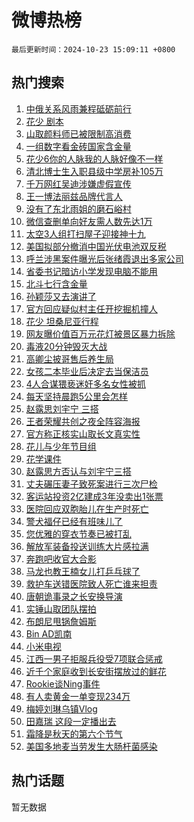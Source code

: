 # 微博热榜

`最后更新时间：2024-10-23 15:09:11 +0800`

## 热门搜索

1. [中俄关系风雨兼程砥砺前行](https://m.weibo.cn/search?containerid=100103type%3D1%26t%3D10%26q%3D%23%E4%B8%AD%E4%BF%84%E5%85%B3%E7%B3%BB%E9%A3%8E%E9%9B%A8%E5%85%BC%E7%A8%8B%E7%A0%A5%E7%A0%BA%E5%89%8D%E8%A1%8C%23&stream_entry_id=51&isnewpage=1&extparam=seat%3D1%26c_type%3D51%26cate%3D10103%26stream_entry_id%3D51%26pos%3D0%26filter_type%3Drealtimehot%26q%3D%2523%25E4%25B8%25AD%25E4%25BF%2584%25E5%2585%25B3%25E7%25B3%25BB%25E9%25A3%258E%25E9%259B%25A8%25E5%2585%25BC%25E7%25A8%258B%25E7%25A0%25A5%25E7%25A0%25BA%25E5%2589%258D%25E8%25A1%258C%2523%26dgr%3D0%26display_time%3D1729667350%26pre_seqid%3D17296673507679272748345)
1. [花少 剧本](https://m.weibo.cn/search?containerid=100103type%3D1%26t%3D10%26q%3D%E8%8A%B1%E5%B0%91+%E5%89%A7%E6%9C%AC&stream_entry_id=31&isnewpage=1&extparam=seat%3D1%26lcate%3D5001%26filter_type%3Drealtimehot%26q%3D%25E8%258A%25B1%25E5%25B0%2591%2520%25E5%2589%25A7%25E6%259C%25AC%26dgr%3D0%26pos%3D0%26cate%3D5001%26stream_entry_id%3D31%26realpos%3D1%26c_type%3D31%26flag%3D1%26band_rank%3D1%26display_time%3D1729667350%26pre_seqid%3D17296673507679272748345)
1. [山取颜料师已被限制高消费](https://m.weibo.cn/search?containerid=100103type%3D1%26t%3D10%26q%3D%23%E5%B1%B1%E5%8F%96%E9%A2%9C%E6%96%99%E5%B8%88%E5%B7%B2%E8%A2%AB%E9%99%90%E5%88%B6%E9%AB%98%E6%B6%88%E8%B4%B9%23&stream_entry_id=31&isnewpage=1&extparam=seat%3D1%26lcate%3D5001%26filter_type%3Drealtimehot%26q%3D%2523%25E5%25B1%25B1%25E5%258F%2596%25E9%25A2%259C%25E6%2596%2599%25E5%25B8%2588%25E5%25B7%25B2%25E8%25A2%25AB%25E9%2599%2590%25E5%2588%25B6%25E9%25AB%2598%25E6%25B6%2588%25E8%25B4%25B9%2523%26dgr%3D0%26pos%3D1%26cate%3D5001%26stream_entry_id%3D31%26realpos%3D2%26c_type%3D31%26flag%3D2%26band_rank%3D2%26display_time%3D1729667350%26pre_seqid%3D17296673507679272748345)
1. [一组数字看金砖国家含金量](https://m.weibo.cn/search?containerid=100103type%3D1%26t%3D10%26q%3D%23%E4%B8%80%E7%BB%84%E6%95%B0%E5%AD%97%E7%9C%8B%E9%87%91%E7%A0%96%E5%9B%BD%E5%AE%B6%E5%90%AB%E9%87%91%E9%87%8F%23&stream_entry_id=31&isnewpage=1&extparam=seat%3D1%26lcate%3D5001%26filter_type%3Drealtimehot%26q%3D%2523%25E4%25B8%2580%25E7%25BB%2584%25E6%2595%25B0%25E5%25AD%2597%25E7%259C%258B%25E9%2587%2591%25E7%25A0%2596%25E5%259B%25BD%25E5%25AE%25B6%25E5%2590%25AB%25E9%2587%2591%25E9%2587%258F%2523%26dgr%3D0%26pos%3D2%26cate%3D5001%26stream_entry_id%3D31%26realpos%3D3%26c_type%3D31%26flag%3D0%26band_rank%3D3%26display_time%3D1729667350%26pre_seqid%3D17296673507679272748345)
1. [花少6你的人脉我的人脉好像不一样](https://m.weibo.cn/search?containerid=100103type%3D1%26t%3D10%26q%3D%E8%8A%B1%E5%B0%916%E4%BD%A0%E7%9A%84%E4%BA%BA%E8%84%89%E6%88%91%E7%9A%84%E4%BA%BA%E8%84%89%E5%A5%BD%E5%83%8F%E4%B8%8D%E4%B8%80%E6%A0%B7&stream_entry_id=31&isnewpage=1&extparam=seat%3D1%26lcate%3D5001%26filter_type%3Drealtimehot%26q%3D%25E8%258A%25B1%25E5%25B0%25916%25E4%25BD%25A0%25E7%259A%2584%25E4%25BA%25BA%25E8%2584%2589%25E6%2588%2591%25E7%259A%2584%25E4%25BA%25BA%25E8%2584%2589%25E5%25A5%25BD%25E5%2583%258F%25E4%25B8%258D%25E4%25B8%2580%25E6%25A0%25B7%26dgr%3D0%26pos%3D3%26cate%3D5001%26stream_entry_id%3D31%26realpos%3D4%26c_type%3D31%26flag%3D1%26band_rank%3D4%26display_time%3D1729667350%26pre_seqid%3D17296673507679272748345)
1. [清北博士生入职县级中学房补105万](https://m.weibo.cn/search?containerid=100103type%3D1%26t%3D10%26q%3D%23%E6%B8%85%E5%8C%97%E5%8D%9A%E5%A3%AB%E7%94%9F%E5%85%A5%E8%81%8C%E5%8E%BF%E7%BA%A7%E4%B8%AD%E5%AD%A6%E6%88%BF%E8%A1%A5105%E4%B8%87%23&stream_entry_id=31&isnewpage=1&extparam=seat%3D1%26lcate%3D5001%26filter_type%3Drealtimehot%26q%3D%2523%25E6%25B8%2585%25E5%258C%2597%25E5%258D%259A%25E5%25A3%25AB%25E7%2594%259F%25E5%2585%25A5%25E8%2581%258C%25E5%258E%25BF%25E7%25BA%25A7%25E4%25B8%25AD%25E5%25AD%25A6%25E6%2588%25BF%25E8%25A1%25A5105%25E4%25B8%2587%2523%26dgr%3D0%26pos%3D4%26cate%3D5001%26stream_entry_id%3D31%26realpos%3D5%26c_type%3D31%26flag%3D1%26band_rank%3D5%26display_time%3D1729667350%26pre_seqid%3D17296673507679272748345)
1. [千万网红吴迪涉嫌虚假宣传](https://m.weibo.cn/search?containerid=100103type%3D1%26t%3D10%26q%3D%23%E5%8D%83%E4%B8%87%E7%BD%91%E7%BA%A2%E5%90%B4%E8%BF%AA%E6%B6%89%E5%AB%8C%E8%99%9A%E5%81%87%E5%AE%A3%E4%BC%A0%23&stream_entry_id=31&isnewpage=1&extparam=seat%3D1%26lcate%3D5001%26filter_type%3Drealtimehot%26q%3D%2523%25E5%258D%2583%25E4%25B8%2587%25E7%25BD%2591%25E7%25BA%25A2%25E5%2590%25B4%25E8%25BF%25AA%25E6%25B6%2589%25E5%25AB%258C%25E8%2599%259A%25E5%2581%2587%25E5%25AE%25A3%25E4%25BC%25A0%2523%26dgr%3D0%26pos%3D5%26cate%3D5001%26stream_entry_id%3D31%26realpos%3D6%26c_type%3D31%26flag%3D2%26band_rank%3D6%26display_time%3D1729667350%26pre_seqid%3D17296673507679272748345)
1. [王一博法丽兹品牌代言人](https://m.weibo.cn/search?containerid=100103type%3D1%26t%3D10%26q%3D%23%E7%8E%8B%E4%B8%80%E5%8D%9A%E6%B3%95%E4%B8%BD%E5%85%B9%E5%93%81%E7%89%8C%E4%BB%A3%E8%A8%80%E4%BA%BA%23&stream_entry_id=31&isnewpage=1&extparam=seat%3D1%26lcate%3D5001%26filter_type%3Drealtimehot%26q%3D%2523%25E7%258E%258B%25E4%25B8%2580%25E5%258D%259A%25E6%25B3%2595%25E4%25B8%25BD%25E5%2585%25B9%25E5%2593%2581%25E7%2589%258C%25E4%25BB%25A3%25E8%25A8%2580%25E4%25BA%25BA%2523%26c_type%3D31%26pos%3D6%26adid%3D260136%26is_ad_pos%3D1%26dgr%3D0%26topic_ad%3D1%26cate%3D5001%26stream_entry_id%3D31%26band_rank%3D7%26display_time%3D1729667350%26pre_seqid%3D17296673507679272748345)
1. [没有了东北雨姐的磨石峪村](https://m.weibo.cn/search?containerid=100103type%3D1%26t%3D10%26q%3D%23%E6%B2%A1%E6%9C%89%E4%BA%86%E4%B8%9C%E5%8C%97%E9%9B%A8%E5%A7%90%E7%9A%84%E7%A3%A8%E7%9F%B3%E5%B3%AA%E6%9D%91%23&stream_entry_id=31&isnewpage=1&extparam=seat%3D1%26lcate%3D5001%26filter_type%3Drealtimehot%26q%3D%2523%25E6%25B2%25A1%25E6%259C%2589%25E4%25BA%2586%25E4%25B8%259C%25E5%258C%2597%25E9%259B%25A8%25E5%25A7%2590%25E7%259A%2584%25E7%25A3%25A8%25E7%259F%25B3%25E5%25B3%25AA%25E6%259D%2591%2523%26dgr%3D0%26pos%3D7%26cate%3D5001%26stream_entry_id%3D31%26realpos%3D7%26c_type%3D31%26flag%3D0%26band_rank%3D7%26display_time%3D1729667350%26pre_seqid%3D17296673507679272748345)
1. [微信查删单向好友需人数先达1万](https://m.weibo.cn/search?containerid=100103type%3D1%26t%3D10%26q%3D%23%E5%BE%AE%E4%BF%A1%E6%9F%A5%E5%88%A0%E5%8D%95%E5%90%91%E5%A5%BD%E5%8F%8B%E9%9C%80%E4%BA%BA%E6%95%B0%E5%85%88%E8%BE%BE1%E4%B8%87%23&stream_entry_id=31&isnewpage=1&extparam=seat%3D1%26lcate%3D5001%26filter_type%3Drealtimehot%26q%3D%2523%25E5%25BE%25AE%25E4%25BF%25A1%25E6%259F%25A5%25E5%2588%25A0%25E5%258D%2595%25E5%2590%2591%25E5%25A5%25BD%25E5%258F%258B%25E9%259C%2580%25E4%25BA%25BA%25E6%2595%25B0%25E5%2585%2588%25E8%25BE%25BE1%25E4%25B8%2587%2523%26dgr%3D0%26pos%3D8%26cate%3D5001%26stream_entry_id%3D31%26realpos%3D8%26c_type%3D31%26flag%3D2%26band_rank%3D8%26display_time%3D1729667350%26pre_seqid%3D17296673507679272748345)
1. [太空3人组打扫屋子迎接神十九](https://m.weibo.cn/search?containerid=100103type%3D1%26t%3D10%26q%3D%23%E5%A4%AA%E7%A9%BA3%E4%BA%BA%E7%BB%84%E6%89%93%E6%89%AB%E5%B1%8B%E5%AD%90%E8%BF%8E%E6%8E%A5%E7%A5%9E%E5%8D%81%E4%B9%9D%23&stream_entry_id=31&isnewpage=1&extparam=seat%3D1%26lcate%3D5001%26filter_type%3Drealtimehot%26q%3D%2523%25E5%25A4%25AA%25E7%25A9%25BA3%25E4%25BA%25BA%25E7%25BB%2584%25E6%2589%2593%25E6%2589%25AB%25E5%25B1%258B%25E5%25AD%2590%25E8%25BF%258E%25E6%258E%25A5%25E7%25A5%259E%25E5%258D%2581%25E4%25B9%259D%2523%26dgr%3D0%26pos%3D9%26cate%3D5001%26stream_entry_id%3D31%26realpos%3D9%26c_type%3D31%26flag%3D1%26band_rank%3D9%26display_time%3D1729667350%26pre_seqid%3D17296673507679272748345)
1. [美国拟部分撤消中国光伏电池双反税](https://m.weibo.cn/search?containerid=100103type%3D1%26t%3D10%26q%3D%23%E7%BE%8E%E5%9B%BD%E6%8B%9F%E9%83%A8%E5%88%86%E6%92%A4%E6%B6%88%E4%B8%AD%E5%9B%BD%E5%85%89%E4%BC%8F%E7%94%B5%E6%B1%A0%E5%8F%8C%E5%8F%8D%E7%A8%8E%23&stream_entry_id=31&isnewpage=1&extparam=seat%3D1%26lcate%3D5001%26filter_type%3Drealtimehot%26q%3D%2523%25E7%25BE%258E%25E5%259B%25BD%25E6%258B%259F%25E9%2583%25A8%25E5%2588%2586%25E6%2592%25A4%25E6%25B6%2588%25E4%25B8%25AD%25E5%259B%25BD%25E5%2585%2589%25E4%25BC%258F%25E7%2594%25B5%25E6%25B1%25A0%25E5%258F%258C%25E5%258F%258D%25E7%25A8%258E%2523%26dgr%3D0%26pos%3D10%26cate%3D5001%26stream_entry_id%3D31%26realpos%3D10%26c_type%3D31%26flag%3D1%26band_rank%3D10%26display_time%3D1729667350%26pre_seqid%3D17296673507679272748345)
1. [呼兰涉黑案件曝光后张绪霞退出多家公司](https://m.weibo.cn/search?containerid=100103type%3D1%26t%3D10%26q%3D%23%E5%91%BC%E5%85%B0%E6%B6%89%E9%BB%91%E6%A1%88%E4%BB%B6%E6%9B%9D%E5%85%89%E5%90%8E%E5%BC%A0%E7%BB%AA%E9%9C%9E%E9%80%80%E5%87%BA%E5%A4%9A%E5%AE%B6%E5%85%AC%E5%8F%B8%23&stream_entry_id=31&isnewpage=1&extparam=seat%3D1%26lcate%3D5001%26filter_type%3Drealtimehot%26q%3D%2523%25E5%2591%25BC%25E5%2585%25B0%25E6%25B6%2589%25E9%25BB%2591%25E6%25A1%2588%25E4%25BB%25B6%25E6%259B%259D%25E5%2585%2589%25E5%2590%258E%25E5%25BC%25A0%25E7%25BB%25AA%25E9%259C%259E%25E9%2580%2580%25E5%2587%25BA%25E5%25A4%259A%25E5%25AE%25B6%25E5%2585%25AC%25E5%258F%25B8%2523%26dgr%3D0%26pos%3D11%26cate%3D5001%26stream_entry_id%3D31%26realpos%3D11%26c_type%3D31%26flag%3D1%26band_rank%3D11%26display_time%3D1729667350%26pre_seqid%3D17296673507679272748345)
1. [省委书记暗访小学发现电脑不能用](https://m.weibo.cn/search?containerid=100103type%3D1%26t%3D10%26q%3D%23%E7%9C%81%E5%A7%94%E4%B9%A6%E8%AE%B0%E6%9A%97%E8%AE%BF%E5%B0%8F%E5%AD%A6%E5%8F%91%E7%8E%B0%E7%94%B5%E8%84%91%E4%B8%8D%E8%83%BD%E7%94%A8%23&stream_entry_id=31&isnewpage=1&extparam=seat%3D1%26lcate%3D5001%26filter_type%3Drealtimehot%26q%3D%2523%25E7%259C%2581%25E5%25A7%2594%25E4%25B9%25A6%25E8%25AE%25B0%25E6%259A%2597%25E8%25AE%25BF%25E5%25B0%258F%25E5%25AD%25A6%25E5%258F%2591%25E7%258E%25B0%25E7%2594%25B5%25E8%2584%2591%25E4%25B8%258D%25E8%2583%25BD%25E7%2594%25A8%2523%26dgr%3D0%26pos%3D12%26cate%3D5001%26stream_entry_id%3D31%26realpos%3D12%26c_type%3D31%26flag%3D1%26band_rank%3D12%26display_time%3D1729667350%26pre_seqid%3D17296673507679272748345)
1. [北斗七行含金量](https://m.weibo.cn/search?containerid=100103type%3D1%26t%3D10%26q%3D%E5%8C%97%E6%96%97%E4%B8%83%E8%A1%8C%E5%90%AB%E9%87%91%E9%87%8F&stream_entry_id=31&isnewpage=1&extparam=seat%3D1%26lcate%3D5001%26filter_type%3Drealtimehot%26q%3D%25E5%258C%2597%25E6%2596%2597%25E4%25B8%2583%25E8%25A1%258C%25E5%2590%25AB%25E9%2587%2591%25E9%2587%258F%26dgr%3D0%26pos%3D13%26cate%3D5001%26stream_entry_id%3D31%26realpos%3D13%26c_type%3D31%26flag%3D1%26band_rank%3D13%26display_time%3D1729667350%26pre_seqid%3D17296673507679272748345)
1. [孙颖莎又去演讲了](https://m.weibo.cn/search?containerid=100103type%3D1%26t%3D10%26q%3D%E5%AD%99%E9%A2%96%E8%8E%8E%E5%8F%88%E5%8E%BB%E6%BC%94%E8%AE%B2%E4%BA%86&stream_entry_id=31&isnewpage=1&extparam=seat%3D1%26lcate%3D5001%26filter_type%3Drealtimehot%26q%3D%25E5%25AD%2599%25E9%25A2%2596%25E8%258E%258E%25E5%258F%2588%25E5%258E%25BB%25E6%25BC%2594%25E8%25AE%25B2%25E4%25BA%2586%26dgr%3D0%26pos%3D14%26cate%3D5001%26stream_entry_id%3D31%26realpos%3D14%26c_type%3D31%26flag%3D1%26band_rank%3D14%26display_time%3D1729667350%26pre_seqid%3D17296673507679272748345)
1. [官方回应疑似村主任开挖掘机撞人](https://m.weibo.cn/search?containerid=100103type%3D1%26t%3D10%26q%3D%23%E5%AE%98%E6%96%B9%E5%9B%9E%E5%BA%94%E7%96%91%E4%BC%BC%E6%9D%91%E4%B8%BB%E4%BB%BB%E5%BC%80%E6%8C%96%E6%8E%98%E6%9C%BA%E6%92%9E%E4%BA%BA%23&stream_entry_id=31&isnewpage=1&extparam=seat%3D1%26lcate%3D5001%26filter_type%3Drealtimehot%26q%3D%2523%25E5%25AE%2598%25E6%2596%25B9%25E5%259B%259E%25E5%25BA%2594%25E7%2596%2591%25E4%25BC%25BC%25E6%259D%2591%25E4%25B8%25BB%25E4%25BB%25BB%25E5%25BC%2580%25E6%258C%2596%25E6%258E%2598%25E6%259C%25BA%25E6%2592%259E%25E4%25BA%25BA%2523%26dgr%3D0%26pos%3D15%26cate%3D5001%26stream_entry_id%3D31%26realpos%3D15%26c_type%3D31%26flag%3D1%26band_rank%3D15%26display_time%3D1729667350%26pre_seqid%3D17296673507679272748345)
1. [花少 坦桑尼亚行程](https://m.weibo.cn/search?containerid=100103type%3D1%26t%3D10%26q%3D%E8%8A%B1%E5%B0%91+%E5%9D%A6%E6%A1%91%E5%B0%BC%E4%BA%9A%E8%A1%8C%E7%A8%8B&stream_entry_id=31&isnewpage=1&extparam=seat%3D1%26lcate%3D5001%26filter_type%3Drealtimehot%26q%3D%25E8%258A%25B1%25E5%25B0%2591%2520%25E5%259D%25A6%25E6%25A1%2591%25E5%25B0%25BC%25E4%25BA%259A%25E8%25A1%258C%25E7%25A8%258B%26dgr%3D0%26pos%3D16%26cate%3D5001%26stream_entry_id%3D31%26realpos%3D16%26c_type%3D31%26flag%3D1%26band_rank%3D16%26display_time%3D1729667350%26pre_seqid%3D17296673507679272748345)
1. [网友曝价值百万元花灯被景区暴力拆除](https://m.weibo.cn/search?containerid=100103type%3D1%26t%3D10%26q%3D%23%E7%BD%91%E5%8F%8B%E6%9B%9D%E4%BB%B7%E5%80%BC%E7%99%BE%E4%B8%87%E5%85%83%E8%8A%B1%E7%81%AF%E8%A2%AB%E6%99%AF%E5%8C%BA%E6%9A%B4%E5%8A%9B%E6%8B%86%E9%99%A4%23&stream_entry_id=31&isnewpage=1&extparam=seat%3D1%26lcate%3D5001%26filter_type%3Drealtimehot%26q%3D%2523%25E7%25BD%2591%25E5%258F%258B%25E6%259B%259D%25E4%25BB%25B7%25E5%2580%25BC%25E7%2599%25BE%25E4%25B8%2587%25E5%2585%2583%25E8%258A%25B1%25E7%2581%25AF%25E8%25A2%25AB%25E6%2599%25AF%25E5%258C%25BA%25E6%259A%25B4%25E5%258A%259B%25E6%258B%2586%25E9%2599%25A4%2523%26dgr%3D0%26pos%3D17%26cate%3D5001%26stream_entry_id%3D31%26realpos%3D17%26c_type%3D31%26flag%3D0%26band_rank%3D17%26display_time%3D1729667350%26pre_seqid%3D17296673507679272748345)
1. [毒液20分钟毁灭大战](https://m.weibo.cn/search?containerid=100103type%3D1%26t%3D10%26q%3D%E6%AF%92%E6%B6%B220%E5%88%86%E9%92%9F%E6%AF%81%E7%81%AD%E5%A4%A7%E6%88%98&stream_entry_id=31&isnewpage=1&extparam=seat%3D1%26lcate%3D5001%26filter_type%3Drealtimehot%26q%3D%25E6%25AF%2592%25E6%25B6%25B220%25E5%2588%2586%25E9%2592%259F%25E6%25AF%2581%25E7%2581%25AD%25E5%25A4%25A7%25E6%2588%2598%26dgr%3D0%26pos%3D18%26cate%3D5001%26stream_entry_id%3D31%26realpos%3D18%26c_type%3D31%26flag%3D1%26band_rank%3D18%26display_time%3D1729667350%26pre_seqid%3D17296673507679272748345)
1. [高卿尘披哥售后养生局](https://m.weibo.cn/search?containerid=100103type%3D1%26t%3D10%26q%3D%E9%AB%98%E5%8D%BF%E5%B0%98%E6%8A%AB%E5%93%A5%E5%94%AE%E5%90%8E%E5%85%BB%E7%94%9F%E5%B1%80&stream_entry_id=31&isnewpage=1&extparam=seat%3D1%26lcate%3D5001%26filter_type%3Drealtimehot%26q%3D%25E9%25AB%2598%25E5%258D%25BF%25E5%25B0%2598%25E6%258A%25AB%25E5%2593%25A5%25E5%2594%25AE%25E5%2590%258E%25E5%2585%25BB%25E7%2594%259F%25E5%25B1%2580%26dgr%3D0%26pos%3D19%26cate%3D5001%26stream_entry_id%3D31%26realpos%3D19%26c_type%3D31%26flag%3D1%26band_rank%3D19%26display_time%3D1729667350%26pre_seqid%3D17296673507679272748345)
1. [女孩二本毕业后决定去当保洁员](https://m.weibo.cn/search?containerid=100103type%3D1%26t%3D10%26q%3D%23%E5%A5%B3%E5%AD%A9%E4%BA%8C%E6%9C%AC%E6%AF%95%E4%B8%9A%E5%90%8E%E5%86%B3%E5%AE%9A%E5%8E%BB%E5%BD%93%E4%BF%9D%E6%B4%81%E5%91%98%23&stream_entry_id=31&isnewpage=1&extparam=seat%3D1%26lcate%3D5001%26filter_type%3Drealtimehot%26q%3D%2523%25E5%25A5%25B3%25E5%25AD%25A9%25E4%25BA%258C%25E6%259C%25AC%25E6%25AF%2595%25E4%25B8%259A%25E5%2590%258E%25E5%2586%25B3%25E5%25AE%259A%25E5%258E%25BB%25E5%25BD%2593%25E4%25BF%259D%25E6%25B4%2581%25E5%2591%2598%2523%26dgr%3D0%26pos%3D20%26cate%3D5001%26stream_entry_id%3D31%26realpos%3D20%26c_type%3D31%26flag%3D1%26band_rank%3D20%26display_time%3D1729667350%26pre_seqid%3D17296673507679272748345)
1. [4人合谋猥亵迷奸多名女性被抓](https://m.weibo.cn/search?containerid=100103type%3D1%26t%3D10%26q%3D%234%E4%BA%BA%E5%90%88%E8%B0%8B%E7%8C%A5%E4%BA%B5%E8%BF%B7%E5%A5%B8%E5%A4%9A%E5%90%8D%E5%A5%B3%E6%80%A7%E8%A2%AB%E6%8A%93%23&stream_entry_id=31&isnewpage=1&extparam=seat%3D1%26lcate%3D5001%26filter_type%3Drealtimehot%26q%3D%25234%25E4%25BA%25BA%25E5%2590%2588%25E8%25B0%258B%25E7%258C%25A5%25E4%25BA%25B5%25E8%25BF%25B7%25E5%25A5%25B8%25E5%25A4%259A%25E5%2590%258D%25E5%25A5%25B3%25E6%2580%25A7%25E8%25A2%25AB%25E6%258A%2593%2523%26dgr%3D0%26pos%3D21%26cate%3D5001%26stream_entry_id%3D31%26realpos%3D21%26c_type%3D31%26flag%3D1%26band_rank%3D21%26display_time%3D1729667350%26pre_seqid%3D17296673507679272748345)
1. [每天坚持晨跑5公里会怎样](https://m.weibo.cn/search?containerid=100103type%3D1%26t%3D10%26q%3D%E6%AF%8F%E5%A4%A9%E5%9D%9A%E6%8C%81%E6%99%A8%E8%B7%915%E5%85%AC%E9%87%8C%E4%BC%9A%E6%80%8E%E6%A0%B7&stream_entry_id=31&isnewpage=1&extparam=seat%3D1%26lcate%3D5001%26filter_type%3Drealtimehot%26q%3D%25E6%25AF%258F%25E5%25A4%25A9%25E5%259D%259A%25E6%258C%2581%25E6%2599%25A8%25E8%25B7%25915%25E5%2585%25AC%25E9%2587%258C%25E4%25BC%259A%25E6%2580%258E%25E6%25A0%25B7%26dgr%3D0%26pos%3D22%26cate%3D5001%26stream_entry_id%3D31%26realpos%3D22%26c_type%3D31%26flag%3D0%26band_rank%3D22%26display_time%3D1729667350%26pre_seqid%3D17296673507679272748345)
1. [赵露思刘宇宁 三搭](https://m.weibo.cn/search?containerid=100103type%3D1%26t%3D10%26q%3D%E8%B5%B5%E9%9C%B2%E6%80%9D%E5%88%98%E5%AE%87%E5%AE%81+%E4%B8%89%E6%90%AD&stream_entry_id=31&isnewpage=1&extparam=seat%3D1%26lcate%3D5001%26filter_type%3Drealtimehot%26q%3D%25E8%25B5%25B5%25E9%259C%25B2%25E6%2580%259D%25E5%2588%2598%25E5%25AE%2587%25E5%25AE%2581%2520%25E4%25B8%2589%25E6%2590%25AD%26dgr%3D0%26pos%3D23%26cate%3D5001%26stream_entry_id%3D31%26realpos%3D23%26c_type%3D31%26flag%3D0%26band_rank%3D23%26display_time%3D1729667350%26pre_seqid%3D17296673507679272748345)
1. [王者荣耀共创之夜全阵容海报](https://m.weibo.cn/search?containerid=100103type%3D1%26t%3D10%26q%3D%23%E7%8E%8B%E8%80%85%E8%8D%A3%E8%80%80%E5%85%B1%E5%88%9B%E4%B9%8B%E5%A4%9C%E5%85%A8%E9%98%B5%E5%AE%B9%E6%B5%B7%E6%8A%A5%23&stream_entry_id=31&isnewpage=1&extparam=seat%3D1%26lcate%3D5001%26filter_type%3Drealtimehot%26q%3D%2523%25E7%258E%258B%25E8%2580%2585%25E8%258D%25A3%25E8%2580%2580%25E5%2585%25B1%25E5%2588%259B%25E4%25B9%258B%25E5%25A4%259C%25E5%2585%25A8%25E9%2598%25B5%25E5%25AE%25B9%25E6%25B5%25B7%25E6%258A%25A5%2523%26dgr%3D0%26pos%3D24%26cate%3D5001%26stream_entry_id%3D31%26realpos%3D24%26c_type%3D31%26flag%3D1%26band_rank%3D24%26display_time%3D1729667350%26pre_seqid%3D17296673507679272748345)
1. [官方称正核实山取长文真实性](https://m.weibo.cn/search?containerid=100103type%3D1%26t%3D10%26q%3D%23%E5%AE%98%E6%96%B9%E7%A7%B0%E6%AD%A3%E6%A0%B8%E5%AE%9E%E5%B1%B1%E5%8F%96%E9%95%BF%E6%96%87%E7%9C%9F%E5%AE%9E%E6%80%A7%23&stream_entry_id=31&isnewpage=1&extparam=seat%3D1%26lcate%3D5001%26filter_type%3Drealtimehot%26q%3D%2523%25E5%25AE%2598%25E6%2596%25B9%25E7%25A7%25B0%25E6%25AD%25A3%25E6%25A0%25B8%25E5%25AE%259E%25E5%25B1%25B1%25E5%258F%2596%25E9%2595%25BF%25E6%2596%2587%25E7%259C%259F%25E5%25AE%259E%25E6%2580%25A7%2523%26dgr%3D0%26pos%3D25%26cate%3D5001%26stream_entry_id%3D31%26realpos%3D25%26c_type%3D31%26flag%3D0%26band_rank%3D25%26display_time%3D1729667350%26pre_seqid%3D17296673507679272748345)
1. [花儿与少年节目组](https://m.weibo.cn/search?containerid=100103type%3D1%26t%3D10%26q%3D%E8%8A%B1%E5%84%BF%E4%B8%8E%E5%B0%91%E5%B9%B4%E8%8A%82%E7%9B%AE%E7%BB%84&stream_entry_id=31&isnewpage=1&extparam=seat%3D1%26lcate%3D5001%26filter_type%3Drealtimehot%26q%3D%25E8%258A%25B1%25E5%2584%25BF%25E4%25B8%258E%25E5%25B0%2591%25E5%25B9%25B4%25E8%258A%2582%25E7%259B%25AE%25E7%25BB%2584%26dgr%3D0%26pos%3D26%26cate%3D5001%26stream_entry_id%3D31%26realpos%3D26%26c_type%3D31%26flag%3D1%26band_rank%3D26%26display_time%3D1729667350%26pre_seqid%3D17296673507679272748345)
1. [花学课件](https://m.weibo.cn/search?containerid=100103type%3D1%26t%3D10%26q%3D%E8%8A%B1%E5%AD%A6%E8%AF%BE%E4%BB%B6&stream_entry_id=31&isnewpage=1&extparam=seat%3D1%26lcate%3D5001%26filter_type%3Drealtimehot%26q%3D%25E8%258A%25B1%25E5%25AD%25A6%25E8%25AF%25BE%25E4%25BB%25B6%26dgr%3D0%26pos%3D27%26cate%3D5001%26stream_entry_id%3D31%26realpos%3D27%26c_type%3D31%26flag%3D0%26band_rank%3D27%26display_time%3D1729667350%26pre_seqid%3D17296673507679272748345)
1. [赵露思方否认与刘宇宁三搭](https://m.weibo.cn/search?containerid=100103type%3D1%26t%3D10%26q%3D%23%E8%B5%B5%E9%9C%B2%E6%80%9D%E6%96%B9%E5%90%A6%E8%AE%A4%E4%B8%8E%E5%88%98%E5%AE%87%E5%AE%81%E4%B8%89%E6%90%AD%23&stream_entry_id=31&isnewpage=1&extparam=seat%3D1%26lcate%3D5001%26filter_type%3Drealtimehot%26q%3D%2523%25E8%25B5%25B5%25E9%259C%25B2%25E6%2580%259D%25E6%2596%25B9%25E5%2590%25A6%25E8%25AE%25A4%25E4%25B8%258E%25E5%2588%2598%25E5%25AE%2587%25E5%25AE%2581%25E4%25B8%2589%25E6%2590%25AD%2523%26dgr%3D0%26pos%3D28%26cate%3D5001%26stream_entry_id%3D31%26realpos%3D28%26c_type%3D31%26flag%3D1%26band_rank%3D28%26display_time%3D1729667350%26pre_seqid%3D17296673507679272748345)
1. [丈夫碾压妻子致死案进行三次尸检](https://m.weibo.cn/search?containerid=100103type%3D1%26t%3D10%26q%3D%23%E4%B8%88%E5%A4%AB%E7%A2%BE%E5%8E%8B%E5%A6%BB%E5%AD%90%E8%87%B4%E6%AD%BB%E6%A1%88%E8%BF%9B%E8%A1%8C%E4%B8%89%E6%AC%A1%E5%B0%B8%E6%A3%80%23&stream_entry_id=31&isnewpage=1&extparam=seat%3D1%26lcate%3D5001%26filter_type%3Drealtimehot%26q%3D%2523%25E4%25B8%2588%25E5%25A4%25AB%25E7%25A2%25BE%25E5%258E%258B%25E5%25A6%25BB%25E5%25AD%2590%25E8%2587%25B4%25E6%25AD%25BB%25E6%25A1%2588%25E8%25BF%259B%25E8%25A1%258C%25E4%25B8%2589%25E6%25AC%25A1%25E5%25B0%25B8%25E6%25A3%2580%2523%26dgr%3D0%26pos%3D29%26cate%3D5001%26stream_entry_id%3D31%26realpos%3D29%26c_type%3D31%26flag%3D0%26band_rank%3D29%26display_time%3D1729667350%26pre_seqid%3D17296673507679272748345)
1. [客运站投资2亿建成3年没卖出1张票](https://m.weibo.cn/search?containerid=100103type%3D1%26t%3D10%26q%3D%23%E5%AE%A2%E8%BF%90%E7%AB%99%E6%8A%95%E8%B5%842%E4%BA%BF%E5%BB%BA%E6%88%903%E5%B9%B4%E6%B2%A1%E5%8D%96%E5%87%BA1%E5%BC%A0%E7%A5%A8%23&stream_entry_id=31&isnewpage=1&extparam=seat%3D1%26lcate%3D5001%26filter_type%3Drealtimehot%26q%3D%2523%25E5%25AE%25A2%25E8%25BF%2590%25E7%25AB%2599%25E6%258A%2595%25E8%25B5%25842%25E4%25BA%25BF%25E5%25BB%25BA%25E6%2588%25903%25E5%25B9%25B4%25E6%25B2%25A1%25E5%258D%2596%25E5%2587%25BA1%25E5%25BC%25A0%25E7%25A5%25A8%2523%26dgr%3D0%26pos%3D30%26cate%3D5001%26stream_entry_id%3D31%26realpos%3D30%26c_type%3D31%26flag%3D1%26band_rank%3D30%26display_time%3D1729667350%26pre_seqid%3D17296673507679272748345)
1. [医院回应双胞胎儿在生产时死亡](https://m.weibo.cn/search?containerid=100103type%3D1%26t%3D10%26q%3D%23%E5%8C%BB%E9%99%A2%E5%9B%9E%E5%BA%94%E5%8F%8C%E8%83%9E%E8%83%8E%E5%84%BF%E5%9C%A8%E7%94%9F%E4%BA%A7%E6%97%B6%E6%AD%BB%E4%BA%A1%23&stream_entry_id=31&isnewpage=1&extparam=seat%3D1%26lcate%3D5001%26filter_type%3Drealtimehot%26q%3D%2523%25E5%258C%25BB%25E9%2599%25A2%25E5%259B%259E%25E5%25BA%2594%25E5%258F%258C%25E8%2583%259E%25E8%2583%258E%25E5%2584%25BF%25E5%259C%25A8%25E7%2594%259F%25E4%25BA%25A7%25E6%2597%25B6%25E6%25AD%25BB%25E4%25BA%25A1%2523%26dgr%3D0%26pos%3D31%26cate%3D5001%26stream_entry_id%3D31%26realpos%3D31%26c_type%3D31%26flag%3D0%26band_rank%3D31%26display_time%3D1729667350%26pre_seqid%3D17296673507679272748345)
1. [警犬福仔已经有班味儿了](https://m.weibo.cn/search?containerid=100103type%3D1%26t%3D10%26q%3D%23%E8%AD%A6%E7%8A%AC%E7%A6%8F%E4%BB%94%E5%B7%B2%E7%BB%8F%E6%9C%89%E7%8F%AD%E5%91%B3%E5%84%BF%E4%BA%86%23&stream_entry_id=31&isnewpage=1&extparam=seat%3D1%26lcate%3D5001%26filter_type%3Drealtimehot%26q%3D%2523%25E8%25AD%25A6%25E7%258A%25AC%25E7%25A6%258F%25E4%25BB%2594%25E5%25B7%25B2%25E7%25BB%258F%25E6%259C%2589%25E7%258F%25AD%25E5%2591%25B3%25E5%2584%25BF%25E4%25BA%2586%2523%26dgr%3D0%26pos%3D32%26cate%3D5001%26stream_entry_id%3D31%26realpos%3D32%26c_type%3D31%26flag%3D1%26band_rank%3D32%26display_time%3D1729667350%26pre_seqid%3D17296673507679272748345)
1. [您优雅的穿衣节奏已被打乱](https://m.weibo.cn/search?containerid=100103type%3D1%26t%3D10%26q%3D%23%E6%82%A8%E4%BC%98%E9%9B%85%E7%9A%84%E7%A9%BF%E8%A1%A3%E8%8A%82%E5%A5%8F%E5%B7%B2%E8%A2%AB%E6%89%93%E4%B9%B1%23&stream_entry_id=31&isnewpage=1&extparam=seat%3D1%26lcate%3D5001%26filter_type%3Drealtimehot%26q%3D%2523%25E6%2582%25A8%25E4%25BC%2598%25E9%259B%2585%25E7%259A%2584%25E7%25A9%25BF%25E8%25A1%25A3%25E8%258A%2582%25E5%25A5%258F%25E5%25B7%25B2%25E8%25A2%25AB%25E6%2589%2593%25E4%25B9%25B1%2523%26dgr%3D0%26pos%3D33%26cate%3D5001%26stream_entry_id%3D31%26realpos%3D33%26c_type%3D31%26flag%3D1%26band_rank%3D33%26display_time%3D1729667350%26pre_seqid%3D17296673507679272748345)
1. [解放军装备投送训练大片感拉满](https://m.weibo.cn/search?containerid=100103type%3D1%26t%3D10%26q%3D%23%E8%A7%A3%E6%94%BE%E5%86%9B%E8%A3%85%E5%A4%87%E6%8A%95%E9%80%81%E8%AE%AD%E7%BB%83%E5%A4%A7%E7%89%87%E6%84%9F%E6%8B%89%E6%BB%A1%23&stream_entry_id=31&isnewpage=1&extparam=seat%3D1%26lcate%3D5001%26filter_type%3Drealtimehot%26q%3D%2523%25E8%25A7%25A3%25E6%2594%25BE%25E5%2586%259B%25E8%25A3%2585%25E5%25A4%2587%25E6%258A%2595%25E9%2580%2581%25E8%25AE%25AD%25E7%25BB%2583%25E5%25A4%25A7%25E7%2589%2587%25E6%2584%259F%25E6%258B%2589%25E6%25BB%25A1%2523%26dgr%3D0%26pos%3D34%26cate%3D5001%26stream_entry_id%3D31%26realpos%3D34%26c_type%3D31%26flag%3D1%26band_rank%3D34%26display_time%3D1729667350%26pre_seqid%3D17296673507679272748345)
1. [奔跑吧收官大合影](https://m.weibo.cn/search?containerid=100103type%3D1%26t%3D10%26q%3D%E5%A5%94%E8%B7%91%E5%90%A7%E6%94%B6%E5%AE%98%E5%A4%A7%E5%90%88%E5%BD%B1&stream_entry_id=31&isnewpage=1&extparam=seat%3D1%26lcate%3D5001%26filter_type%3Drealtimehot%26q%3D%25E5%25A5%2594%25E8%25B7%2591%25E5%2590%25A7%25E6%2594%25B6%25E5%25AE%2598%25E5%25A4%25A7%25E5%2590%2588%25E5%25BD%25B1%26dgr%3D0%26pos%3D35%26cate%3D5001%26stream_entry_id%3D31%26realpos%3D35%26c_type%3D31%26flag%3D0%26band_rank%3D35%26display_time%3D1729667350%26pre_seqid%3D17296673507679272748345)
1. [马龙也教王楠女儿打乒乓球了](https://m.weibo.cn/search?containerid=100103type%3D1%26t%3D10%26q%3D%23%E9%A9%AC%E9%BE%99%E4%B9%9F%E6%95%99%E7%8E%8B%E6%A5%A0%E5%A5%B3%E5%84%BF%E6%89%93%E4%B9%92%E4%B9%93%E7%90%83%E4%BA%86%23&stream_entry_id=31&isnewpage=1&extparam=seat%3D1%26lcate%3D5001%26filter_type%3Drealtimehot%26q%3D%2523%25E9%25A9%25AC%25E9%25BE%2599%25E4%25B9%259F%25E6%2595%2599%25E7%258E%258B%25E6%25A5%25A0%25E5%25A5%25B3%25E5%2584%25BF%25E6%2589%2593%25E4%25B9%2592%25E4%25B9%2593%25E7%2590%2583%25E4%25BA%2586%2523%26dgr%3D0%26pos%3D36%26cate%3D5001%26stream_entry_id%3D31%26realpos%3D36%26c_type%3D31%26flag%3D0%26band_rank%3D36%26display_time%3D1729667350%26pre_seqid%3D17296673507679272748345)
1. [救护车送错医院致人死亡谁来担责](https://m.weibo.cn/search?containerid=100103type%3D1%26t%3D10%26q%3D%23%E6%95%91%E6%8A%A4%E8%BD%A6%E9%80%81%E9%94%99%E5%8C%BB%E9%99%A2%E8%87%B4%E4%BA%BA%E6%AD%BB%E4%BA%A1%E8%B0%81%E6%9D%A5%E6%8B%85%E8%B4%A3%23&stream_entry_id=31&isnewpage=1&extparam=seat%3D1%26lcate%3D5001%26filter_type%3Drealtimehot%26q%3D%2523%25E6%2595%2591%25E6%258A%25A4%25E8%25BD%25A6%25E9%2580%2581%25E9%2594%2599%25E5%258C%25BB%25E9%2599%25A2%25E8%2587%25B4%25E4%25BA%25BA%25E6%25AD%25BB%25E4%25BA%25A1%25E8%25B0%2581%25E6%259D%25A5%25E6%258B%2585%25E8%25B4%25A3%2523%26dgr%3D0%26pos%3D37%26cate%3D5001%26stream_entry_id%3D31%26realpos%3D37%26c_type%3D31%26flag%3D1%26band_rank%3D37%26display_time%3D1729667350%26pre_seqid%3D17296673507679272748345)
1. [唐朝诡事录之长安换导演](https://m.weibo.cn/search?containerid=100103type%3D1%26t%3D10%26q%3D%23%E5%94%90%E6%9C%9D%E8%AF%A1%E4%BA%8B%E5%BD%95%E4%B9%8B%E9%95%BF%E5%AE%89%E6%8D%A2%E5%AF%BC%E6%BC%94%23&stream_entry_id=31&isnewpage=1&extparam=seat%3D1%26lcate%3D5001%26filter_type%3Drealtimehot%26q%3D%2523%25E5%2594%2590%25E6%259C%259D%25E8%25AF%25A1%25E4%25BA%258B%25E5%25BD%2595%25E4%25B9%258B%25E9%2595%25BF%25E5%25AE%2589%25E6%258D%25A2%25E5%25AF%25BC%25E6%25BC%2594%2523%26dgr%3D0%26pos%3D38%26cate%3D5001%26stream_entry_id%3D31%26realpos%3D38%26c_type%3D31%26flag%3D0%26band_rank%3D38%26display_time%3D1729667350%26pre_seqid%3D17296673507679272748345)
1. [实锤山取团队摆拍](https://m.weibo.cn/search?containerid=100103type%3D1%26t%3D10%26q%3D%23%E5%AE%9E%E9%94%A4%E5%B1%B1%E5%8F%96%E5%9B%A2%E9%98%9F%E6%91%86%E6%8B%8D%23&stream_entry_id=31&isnewpage=1&extparam=seat%3D1%26lcate%3D5001%26filter_type%3Drealtimehot%26q%3D%2523%25E5%25AE%259E%25E9%2594%25A4%25E5%25B1%25B1%25E5%258F%2596%25E5%259B%25A2%25E9%2598%259F%25E6%2591%2586%25E6%258B%258D%2523%26dgr%3D0%26pos%3D39%26cate%3D5001%26stream_entry_id%3D31%26realpos%3D39%26c_type%3D31%26flag%3D0%26band_rank%3D39%26display_time%3D1729667350%26pre_seqid%3D17296673507679272748345)
1. [布朗尼甩锅詹姆斯](https://m.weibo.cn/search?containerid=100103type%3D1%26t%3D10%26q%3D%23%E5%B8%83%E6%9C%97%E5%B0%BC%E7%94%A9%E9%94%85%E8%A9%B9%E5%A7%86%E6%96%AF%23&stream_entry_id=31&isnewpage=1&extparam=seat%3D1%26lcate%3D5001%26filter_type%3Drealtimehot%26q%3D%2523%25E5%25B8%2583%25E6%259C%2597%25E5%25B0%25BC%25E7%2594%25A9%25E9%2594%2585%25E8%25A9%25B9%25E5%25A7%2586%25E6%2596%25AF%2523%26dgr%3D0%26pos%3D40%26cate%3D5001%26stream_entry_id%3D31%26realpos%3D40%26c_type%3D31%26flag%3D0%26band_rank%3D40%26display_time%3D1729667350%26pre_seqid%3D17296673507679272748345)
1. [Bin AD凯南](https://m.weibo.cn/search?containerid=100103type%3D1%26t%3D10%26q%3DBin+AD%E5%87%AF%E5%8D%97&stream_entry_id=31&isnewpage=1&extparam=seat%3D1%26lcate%3D5001%26filter_type%3Drealtimehot%26q%3DBin%2520AD%25E5%2587%25AF%25E5%258D%2597%26dgr%3D0%26pos%3D41%26cate%3D5001%26stream_entry_id%3D31%26realpos%3D41%26c_type%3D31%26flag%3D1%26band_rank%3D41%26display_time%3D1729667350%26pre_seqid%3D17296673507679272748345)
1. [小米电视](https://m.weibo.cn/search?containerid=100103type%3D1%26t%3D10%26q%3D%E5%B0%8F%E7%B1%B3%E7%94%B5%E8%A7%86&stream_entry_id=31&isnewpage=1&extparam=seat%3D1%26lcate%3D5001%26filter_type%3Drealtimehot%26q%3D%25E5%25B0%258F%25E7%25B1%25B3%25E7%2594%25B5%25E8%25A7%2586%26dgr%3D0%26pos%3D42%26cate%3D5001%26stream_entry_id%3D31%26realpos%3D42%26c_type%3D31%26flag%3D0%26band_rank%3D42%26display_time%3D1729667350%26pre_seqid%3D17296673507679272748345)
1. [江西一男子拒服兵役受7项联合惩戒](https://m.weibo.cn/search?containerid=100103type%3D1%26t%3D10%26q%3D%23%E6%B1%9F%E8%A5%BF%E4%B8%80%E7%94%B7%E5%AD%90%E6%8B%92%E6%9C%8D%E5%85%B5%E5%BD%B9%E5%8F%977%E9%A1%B9%E8%81%94%E5%90%88%E6%83%A9%E6%88%92%23&stream_entry_id=31&isnewpage=1&extparam=seat%3D1%26lcate%3D5001%26filter_type%3Drealtimehot%26q%3D%2523%25E6%25B1%259F%25E8%25A5%25BF%25E4%25B8%2580%25E7%2594%25B7%25E5%25AD%2590%25E6%258B%2592%25E6%259C%258D%25E5%2585%25B5%25E5%25BD%25B9%25E5%258F%25977%25E9%25A1%25B9%25E8%2581%2594%25E5%2590%2588%25E6%2583%25A9%25E6%2588%2592%2523%26dgr%3D0%26pos%3D43%26cate%3D5001%26stream_entry_id%3D31%26realpos%3D43%26c_type%3D31%26flag%3D1%26band_rank%3D43%26display_time%3D1729667350%26pre_seqid%3D17296673507679272748345)
1. [近千个家庭收到长安街摆放过的鲜花](https://m.weibo.cn/search?containerid=100103type%3D1%26t%3D10%26q%3D%23%E8%BF%91%E5%8D%83%E4%B8%AA%E5%AE%B6%E5%BA%AD%E6%94%B6%E5%88%B0%E9%95%BF%E5%AE%89%E8%A1%97%E6%91%86%E6%94%BE%E8%BF%87%E7%9A%84%E9%B2%9C%E8%8A%B1%23&stream_entry_id=31&isnewpage=1&extparam=seat%3D1%26lcate%3D5001%26filter_type%3Drealtimehot%26q%3D%2523%25E8%25BF%2591%25E5%258D%2583%25E4%25B8%25AA%25E5%25AE%25B6%25E5%25BA%25AD%25E6%2594%25B6%25E5%2588%25B0%25E9%2595%25BF%25E5%25AE%2589%25E8%25A1%2597%25E6%2591%2586%25E6%2594%25BE%25E8%25BF%2587%25E7%259A%2584%25E9%25B2%259C%25E8%258A%25B1%2523%26dgr%3D0%26pos%3D44%26cate%3D5001%26stream_entry_id%3D31%26realpos%3D44%26c_type%3D31%26flag%3D0%26band_rank%3D44%26display_time%3D1729667350%26pre_seqid%3D17296673507679272748345)
1. [Rookie谈Ning事件](https://m.weibo.cn/search?containerid=100103type%3D1%26t%3D10%26q%3D%23Rookie%E8%B0%88Ning%E4%BA%8B%E4%BB%B6%23&stream_entry_id=31&isnewpage=1&extparam=seat%3D1%26lcate%3D5001%26filter_type%3Drealtimehot%26q%3D%2523Rookie%25E8%25B0%2588Ning%25E4%25BA%258B%25E4%25BB%25B6%2523%26dgr%3D0%26pos%3D45%26cate%3D5001%26stream_entry_id%3D31%26realpos%3D45%26c_type%3D31%26flag%3D0%26band_rank%3D45%26display_time%3D1729667350%26pre_seqid%3D17296673507679272748345)
1. [有人卖黄金一单变现234万](https://m.weibo.cn/search?containerid=100103type%3D1%26t%3D10%26q%3D%23%E6%9C%89%E4%BA%BA%E5%8D%96%E9%BB%84%E9%87%91%E4%B8%80%E5%8D%95%E5%8F%98%E7%8E%B0234%E4%B8%87%23&stream_entry_id=31&isnewpage=1&extparam=seat%3D1%26lcate%3D5001%26filter_type%3Drealtimehot%26q%3D%2523%25E6%259C%2589%25E4%25BA%25BA%25E5%258D%2596%25E9%25BB%2584%25E9%2587%2591%25E4%25B8%2580%25E5%258D%2595%25E5%258F%2598%25E7%258E%25B0234%25E4%25B8%2587%2523%26dgr%3D0%26pos%3D46%26cate%3D5001%26stream_entry_id%3D31%26realpos%3D46%26c_type%3D31%26flag%3D0%26band_rank%3D46%26display_time%3D1729667350%26pre_seqid%3D17296673507679272748345)
1. [梅婷刘琳乌镇Vlog](https://m.weibo.cn/search?containerid=100103type%3D1%26t%3D10%26q%3D%E6%A2%85%E5%A9%B7%E5%88%98%E7%90%B3%E4%B9%8C%E9%95%87Vlog&stream_entry_id=31&isnewpage=1&extparam=seat%3D1%26lcate%3D5001%26filter_type%3Drealtimehot%26q%3D%25E6%25A2%2585%25E5%25A9%25B7%25E5%2588%2598%25E7%2590%25B3%25E4%25B9%258C%25E9%2595%2587Vlog%26dgr%3D0%26pos%3D47%26cate%3D5001%26stream_entry_id%3D31%26realpos%3D47%26c_type%3D31%26flag%3D1%26band_rank%3D47%26display_time%3D1729667350%26pre_seqid%3D17296673507679272748345)
1. [田嘉瑞 这段一定播出去](https://m.weibo.cn/search?containerid=100103type%3D1%26t%3D10%26q%3D%E7%94%B0%E5%98%89%E7%91%9E+%E8%BF%99%E6%AE%B5%E4%B8%80%E5%AE%9A%E6%92%AD%E5%87%BA%E5%8E%BB&stream_entry_id=31&isnewpage=1&extparam=seat%3D1%26lcate%3D5001%26filter_type%3Drealtimehot%26q%3D%25E7%2594%25B0%25E5%2598%2589%25E7%2591%259E%2520%25E8%25BF%2599%25E6%25AE%25B5%25E4%25B8%2580%25E5%25AE%259A%25E6%2592%25AD%25E5%2587%25BA%25E5%258E%25BB%26dgr%3D0%26pos%3D48%26cate%3D5001%26stream_entry_id%3D31%26realpos%3D48%26c_type%3D31%26flag%3D1%26band_rank%3D48%26display_time%3D1729667350%26pre_seqid%3D17296673507679272748345)
1. [霜降是秋天的第六个节气](https://m.weibo.cn/search?containerid=100103type%3D1%26t%3D10%26q%3D%23%E9%9C%9C%E9%99%8D%E6%98%AF%E7%A7%8B%E5%A4%A9%E7%9A%84%E7%AC%AC%E5%85%AD%E4%B8%AA%E8%8A%82%E6%B0%94%23&stream_entry_id=31&isnewpage=1&extparam=seat%3D1%26lcate%3D5001%26filter_type%3Drealtimehot%26q%3D%2523%25E9%259C%259C%25E9%2599%258D%25E6%2598%25AF%25E7%25A7%258B%25E5%25A4%25A9%25E7%259A%2584%25E7%25AC%25AC%25E5%2585%25AD%25E4%25B8%25AA%25E8%258A%2582%25E6%25B0%2594%2523%26dgr%3D0%26pos%3D49%26cate%3D5001%26stream_entry_id%3D31%26realpos%3D49%26c_type%3D31%26flag%3D0%26band_rank%3D49%26display_time%3D1729667350%26pre_seqid%3D17296673507679272748345)
1. [美国多地麦当劳发生大肠杆菌感染](https://m.weibo.cn/search?containerid=100103type%3D1%26t%3D10%26q%3D%23%E7%BE%8E%E5%9B%BD%E5%A4%9A%E5%9C%B0%E9%BA%A6%E5%BD%93%E5%8A%B3%E5%8F%91%E7%94%9F%E5%A4%A7%E8%82%A0%E6%9D%86%E8%8F%8C%E6%84%9F%E6%9F%93%23&stream_entry_id=31&isnewpage=1&extparam=seat%3D1%26lcate%3D5001%26filter_type%3Drealtimehot%26q%3D%2523%25E7%25BE%258E%25E5%259B%25BD%25E5%25A4%259A%25E5%259C%25B0%25E9%25BA%25A6%25E5%25BD%2593%25E5%258A%25B3%25E5%258F%2591%25E7%2594%259F%25E5%25A4%25A7%25E8%2582%25A0%25E6%259D%2586%25E8%258F%258C%25E6%2584%259F%25E6%259F%2593%2523%26dgr%3D0%26pos%3D50%26cate%3D5001%26stream_entry_id%3D31%26realpos%3D50%26c_type%3D31%26flag%3D0%26band_rank%3D50%26display_time%3D1729667350%26pre_seqid%3D17296673507679272748345)

## 热门话题

暂无数据
